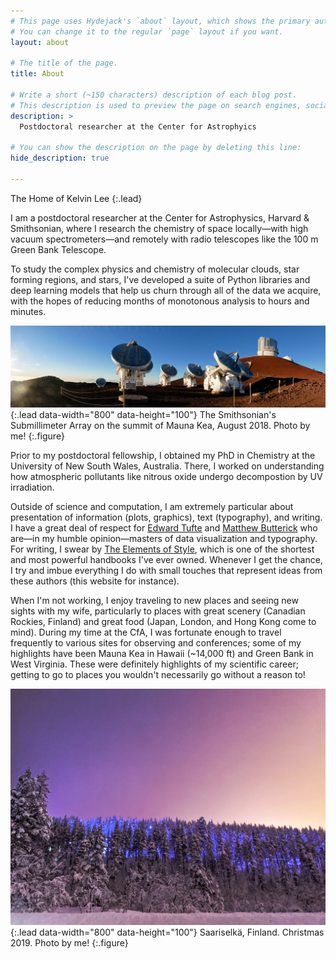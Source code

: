 ```yaml
---
# This page uses Hydejack's `about` layout, which shows the primary author's picture and about text at the top.
# You can change it to the regular `page` layout if you want.
layout: about

# The title of the page.
title: About

# Write a short (~150 characters) description of each blog post.
# This description is used to preview the page on search engines, social media, etc.
description: >
  Postdoctoral researcher at the Center for Astrophyics

# You can show the description on the page by deleting this line:
hide_description: true

---
```


The Home of Kelvin Lee
{:.lead}

I am a postdoctoral researcher at the Center for Astrophysics, Harvard & Smithsonian, where I research the chemistry of space locally—with high vacuum spectrometers—and remotely with radio telescopes like the 100 m Green Bank Telescope.

To study the complex physics and chemistry of molecular clouds, star forming regions, and stars, I've developed a suite of Python libraries and deep learning models that help us churn through all of the data we acquire, with the hopes of reducing months of monotonous analysis to hours and minutes.

![SMA](/assets/img/sma.jpg){:.lead data-width="800" data-height="100"}
The Smithsonian's Submillimeter Array on the summit of Mauna Kea, August 2018. Photo by me!
{:.figure}

Prior to my postdoctoral fellowship, I obtained my PhD in Chemistry at the University of New South Wales, Australia. There, I worked on understanding how atmospheric pollutants like nitrous oxide undergo decompostion by UV irradiation.

Outside of science and computation, I am extremely particular about presentation of information (plots, graphics), text (typography), and writing. I have a great deal of respect for [Edward Tufte](https://www.edwardtufte.com/) and [Matthew Butterick](https://practicaltypography.com/) who are—in my humble opinion—masters of data visualization and typography. For writing, I swear by [The Elements of Style](https://en.wikipedia.org/wiki/The_Elements_of_Style), which is one of the shortest and most powerful handbooks I've ever owned. Whenever I get the chance, I try and imbue everything I do with small touches that represent ideas from these authors (this website for instance).

When I'm not working, I enjoy traveling to new places and seeing new sights with my wife, particularly to places with great scenery (Canadian Rockies, Finland) and great food (Japan, London, and Hong Kong come to mind). During my time at the CfA, I was fortunate enough to travel frequently to various sites for observing and conferences; some of my highlights have been Mauna Kea in Hawaii (~14,000 ft) and Green Bank in West Virginia. These were definitely highlights of my scientific career; getting to go to places you wouldn't necessarily go without a reason to!

 ![finland](/assets/img/finland.jpg){:.lead data-width="800" data-height="100"}
Saariselkä, Finland. Christmas 2019. Photo by me!
{:.figure}
